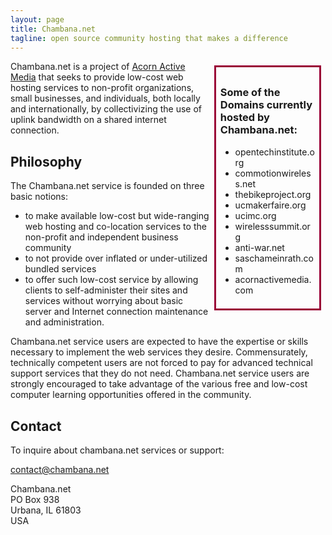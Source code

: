 ```yaml
---
layout: page
title: Chambana.net
tagline: open source community hosting that makes a difference
---
```


 <div style="float:right; width: 30%; margin: .5em; padding: .5em; border: 3px solid #9A0137;">
 <h3>Some of the Domains currently hosted by Chambana.net:</h3>
 <ul>
  <li>opentechinstitute.org</li>
  <li>commotionwireless.net</li>
  <li>thebikeproject.org</li>
  <li>ucmakerfaire.org</li>
  <li>ucimc.org</li>
  <li>wirelesssummit.org</li>
  <li>anti-war.net</li>
  <li>saschameinrath.com</li>
  <li>acornactivemedia.com</li>
 </ul>
 </div>
Chambana.net is a project of <a href="http://www.acornactivemedia.com/">Acorn Active Media</a> that seeks to provide low-cost web hosting services to non-profit organizations, small businesses, and individuals, both locally and internationally, by collectivizing the use of uplink bandwidth on a shared internet connection.

## Philosophy

The Chambana.net service is founded on three basic notions:

* to make available low-cost but wide-ranging web hosting and co-location services to the non-profit and independent business community
* to not provide over inflated or under-utilized bundled services 
* to offer such low-cost service by allowing clients to self-administer their sites and services without worrying about basic server and Internet connection maintenance and administration.

Chambana.net service users are expected to have the expertise or skills necessary to implement the web services they desire. Commensurately, technically competent users are not forced to pay for advanced technical support services that they do not need. Chambana.net service users are strongly encouraged to take advantage of the various free and low-cost computer learning opportunities offered in the community.

## Contact

To inquire about chambana.net services or support: 

contact@chambana.net

Chambana.net<br />
PO Box 938<br />
Urbana, IL 61803<br />
USA
